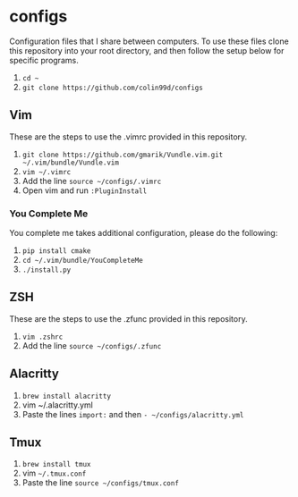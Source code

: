 # configs
Configuration files that I share between computers. To use these files clone this repository into your root directory, and then follow the setup below for specific programs.
1. `cd ~`
1. `git clone https://github.com/colin99d/configs`

## Vim
These are the steps to use the .vimrc provided in this repository.
1. `git clone https://github.com/gmarik/Vundle.vim.git ~/.vim/bundle/Vundle.vim`
1. `vim ~/.vimrc`
1. Add the line `source ~/configs/.vimrc`
1. Open vim and run `:PluginInstall`

### You Complete Me
You complete me takes additional configuration, please do the following:
1. `pip install cmake`
1. `cd ~/.vim/bundle/YouCompleteMe`
1. `./install.py`

## ZSH
These are the steps to use the .zfunc provided in this repository.

1. `vim .zshrc`
1. Add the line `source ~/configs/.zfunc`

## Alacritty

1. `brew install alacritty`
1. vim ~/.alacritty.yml
1. Paste the lines `import:` and then `- ~/configs/alacritty.yml`

## Tmux

1. `brew install tmux`
1. vim `~/.tmux.conf`
1. Paste the line `source ~/configs/tmux.conf`
